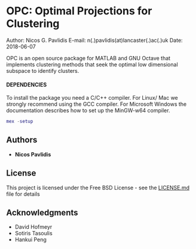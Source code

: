 OPC: Optimal Projections for Clustering
=====================


Author: Nicos G. Pavlidis
E-mail: n(.)pavlidis(at)lancaster(.)ac(.)uk
Date:     2018-06-07

OPC is an open source package for MATLAB and GNU Octave that implements
clustering methods that seek the optimal low dimensional subspace to identify
clusters.


#### DEPENDENCIES

To install the package you need a C/C++ compiler. For Linux/ Mac we strongly
recommend using the GCC compiler. For Microsoft Windows the documentation
describes how to set up the MinGW-w64 compiler.

```matlab
mex -setup
```



## Authors

* **Nicos Pavlidis** 

## License

This project is licensed under the Free BSD License - see the [LICENSE.md](LICENSE.md) file for details

## Acknowledgments

* David Hofmeyr
* Sotiris Tasoulis
* Hankui Peng
